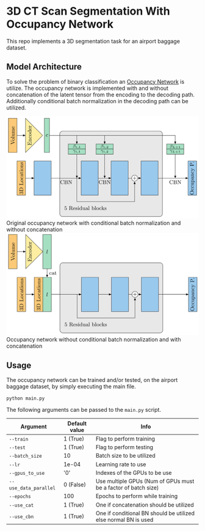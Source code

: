 # 3D CT Scan Segmentation With Occupancy Network
This repo implements a 3D segmentation task for an airport baggage dataset.

## Model Architecture
To solve the problem of binary classification an 
[Occupancy Network](https://arxiv.org/pdf/1812.03828.pdf) is utilize. The occupancy network is implemented 
with and without concatenation of the latent tensor from the encoding to the decoding path. Additionally
conditional batch normalization in the decoding path can be utilized.

![text](images/O_Net_original.png)
Original occupancy network with conditional batch normalization and without concatenation
![text](images/O_Net_cat.png)
Occupancy network without conditional batch normalization and with concatenation

## Usage
The occupancy network can be trained and/or tested, on the airport baggage dataset, by simply executing the main file.

```
python main.py
```

The following arguments can be passed to the `main.py` script.

Argument | Default value | Info
--- | --- | ---
`--train` | 1 (True) | Flag to perform training
`--test` | 1 (True) | Flag to perform testing
`--batch_size` | 10 | Batch size to be utilized
`--lr` | 1e-04 | Learning rate to use
`--gpus_to_use` | '0' | Indexes of the GPUs to be use
`--use_data_parallel` | 0 (False) | Use multiple GPUs (Num of GPUs must be a factor of batch size)
`--epochs` | 100 | Epochs to perform while training
`--use_cat` | 1 (True) | One if concatenation should be utilized
`--use_cbn` | 1 (True) | One if conditional BN should be utilized else normal BN is used